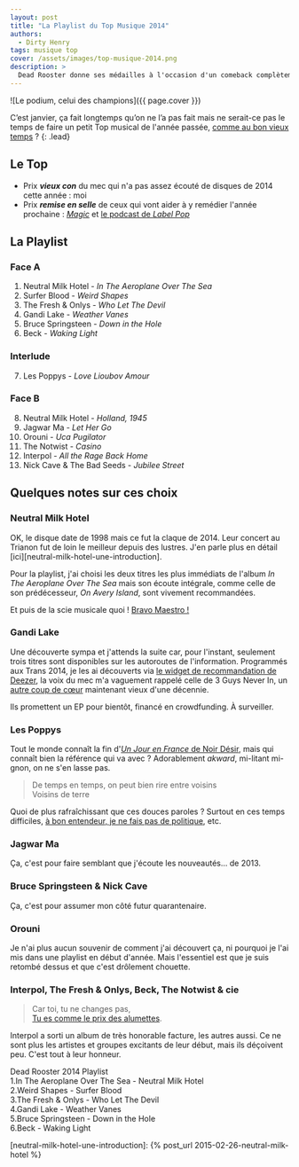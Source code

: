```yaml
---
layout: post
title: "La Playlist du Top Musique 2014"
authors:
  - Dirty Henry
tags: musique top
cover: /assets/images/top-musique-2014.png
description: >
  Dead Rooster donne ses médailles à l'occasion d'un comeback complètement 2.0 !
---
```


![Le podium, celui des champions]({{ page.cover }})

C’est janvier, ça fait longtemps qu’on ne l’a pas fait mais ne serait-ce pas le
temps de faire un petit Top musical de l'année passée, [comme au bon vieux
temps][top-2011] ? {: .lead}

## Le Top

- Prix **_vieux con_** du mec qui n'a pas assez écouté de disques de 2014 cette
  année : moi
- Prix **_remise en selle_** de ceux qui vont aider à y remédier l'année
  prochaine : [_Magic_][magicrpm] et [le podcast de _Label
  Pop_][labelpop-podcast]

## La Playlist

<div id='top2014-playlist'
     class="dr-playlist"
     dr-spotify-id="5s5lKWpzKsfK7T7IWRtjnR"
     dr-spotify-user="dirtyhenry">
</div>

### Face A

1. Neutral Milk Hotel - _In The Aeroplane Over The Sea_
2. Surfer Blood - _Weird Shapes_
3. The Fresh & Onlys - _Who Let The Devil_
4. Gandi Lake - _Weather Vanes_
5. Bruce Springsteen - _Down in the Hole_
6. Beck - _Waking Light_

### Interlude

7. Les Poppys - _Love Lioubov Amour_

### Face B

8. Neutral Milk Hotel - _Holland, 1945_
9. Jagwar Ma - _Let Her Go_
10. Orouni - _Uca Pugilator_
11. The Notwist - _Casino_
12. Interpol - _All the Rage Back Home_
13. Nick Cave & The Bad Seeds - _Jubilee Street_

## Quelques notes sur ces choix

### Neutral Milk Hotel

OK, le disque date de 1998 mais ce fut la claque de 2014. Leur concert au
Trianon fut de loin le meilleur depuis des lustres. J'en parle plus en détail
[ici][neutral-milk-hotel-une-introduction].

Pour la playlist, j'ai choisi les deux titres les plus immédiats de l'album _In
The Aeroplane Over The Sea_ mais son écoute intégrale, comme celle de son
prédécesseur, _On Avery Island_, sont vivement recommandées.

Et puis de la scie musicale quoi ! [Bravo Maestro
!][bravo-maestro-classe-americaine]

### Gandi Lake

Une découverte sympa et j'attends la suite car, pour l'instant, seulement trois
titres sont disponibles sur les autoroutes de l'information. Programmés aux
Trans 2014, je les ai découverts via [le widget de recommandation de
Deezer][deezer-lineup-recommender], la voix du mec m'a vaguement rappelé celle
de 3 Guys Never In, un [autre coup de cœur][three-guys-never-in] maintenant
vieux d'une décennie.

Ils promettent un EP pour bientôt, financé en crowdfunding. À surveiller.

### Les Poppys

Tout le monde connaît la fin d'[_Un Jour en France_ de Noir
Désir][clip-un-jour-en-france], mais qui connaît bien la référence qui va avec ?
Adorablement _akward_, mi-litant mi-gnon, on ne s'en lasse pas.

> De temps en temps, on peut bien rire entre voisins  
> Voisins de terre

Quoi de plus rafraîchissant que ces douces paroles ? Surtout en ces temps
difficiles, [à bon entendeur, je ne fais pas de
politique][merci-le-foot-a-bon-entendeur], etc.

### Jagwar Ma

Ça, c'est pour faire semblant que j'écoute les nouveautés... de 2013.

### Bruce Springsteen & Nick Cave

Ça, c'est pour assumer mon côté futur quarantenaire.

### Orouni

Je n'ai plus aucun souvenir de comment j'ai découvert ça, ni pourquoi je l'ai
mis dans une playlist en début d'année. Mais l'essentiel est que je suis retombé
dessus et que c'est drôlement chouette.

### Interpol, The Fresh & Onlys, Beck, The Notwist & cie

> Car toi, tu ne changes pas,  
> [Tu es comme le prix des alumettes][stone-et-charden-prix-des-alumettes].

Interpol a sorti un album de très honorable facture, les autres aussi. Ce ne
sont plus les artistes et groupes excitants de leur début, mais ils déçoivent
peu. C'est tout à leur honneur.

<div class="microdata" itemscope itemtype="http://schema.org/MusicPlaylist">
  <span itemprop="name">Dead Rooster 2014 Playlist</span>
  <meta itemprop="numTracks" content="6"/>
  <div itemprop="track" itemscope itemtype="http://schema.org/MusicRecording">
    1.<span itemprop="name">In The Aeroplane Over The Sea</span> -
    <span itemprop="byArtist">Neutral Milk Hotel</span>
  </div>
  <div itemprop="track" itemscope itemtype="http://schema.org/MusicRecording">
    2.<span itemprop="name">Weird Shapes</span> -
    <span itemprop="byArtist">Surfer Blood</span>
  </div>
  <div itemprop="track" itemscope itemtype="http://schema.org/MusicRecording">
    3.<span itemprop="name">The Fresh &amp; Onlys</span> -
    <span itemprop="byArtist">Who Let The Devil</span>
  </div>
  <div itemprop="track" itemscope itemtype="http://schema.org/MusicRecording">
    4.<span itemprop="name">Gandi Lake</span> -
    <span itemprop="byArtist">Weather Vanes</span>
  </div>
  <div itemprop="track" itemscope itemtype="http://schema.org/MusicRecording">
    5.<span itemprop="name">Bruce Springsteen</span> -
    <span itemprop="byArtist">Down in the Hole</span>
  </div>
  <div itemprop="track" itemscope itemtype="http://schema.org/MusicRecording">
    6.<span itemprop="name">Beck</span> -
    <span itemprop="byArtist">Waking Light</span>
  </div>
</div>

[top-2011]: http://www.deadrooster.org/Top-Musique-2011
[magicrpm]: http://www.magicrpm.com
[labelpop-podcast]: http://www.francemusique.fr/emission/label-pop
[bravo-maestro-classe-americaine]: http://youtu.be/RQeLeRMRrTM
[deezer-lineup-recommender]:
  https://www.facebook.com/deezerfr/app_1491856657769251
[three-guys-never-in]: http://www.deadrooster.org/Que-devient-3-Guys-Never-In
[clip-un-jour-en-france]: http://youtu.be/J8Z549GKkeM?t=3m29s
[merci-le-foot-a-bon-entendeur]:
  http://www.dailymotion.com/video/x6gron_merci-le-foot-part-1_fun?start=577
[stone-et-charden-prix-des-alumettes]:
  https://www.youtube.com/watch?v=n8x1T_-XfMY

[neutral-milk-hotel-une-introduction]:
{% post_url 2015-02-26-neutral-milk-hotel %}
